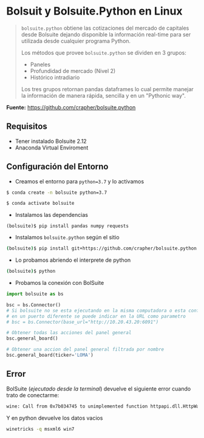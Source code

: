 # Bolsuit y Bolsuite.Python en Linux

> `bolsuite.python` obtiene las cotizaciones del mercado de capitales desde Bolsuite dejando disponible la información real-time para ser utilizada desde cualquier programa Python.
>
> Los métodos que provee `bolsuite.python` se dividen en 3 grupos:
>
> - Paneles
> - Profundidad de mercado (Nivel 2)
> - Histórico intradiario
>
> Los tres grupos retornan pandas dataframes lo cual permite manejar la información de manera rápida, sencilla y en un "Pythonic way".
>

**Fuente:** https://github.com/crapher/bolsuite.python



## Requisitos

- Tener instalado Bolsuite 2.12
- Anaconda Virtual Enviroment



## Configuración del Entorno

- Creamos el entorno para `python=3.7` y lo activamos

```bash
$ conda create -n bolsuite python=3.7

$ conda activate bolsuite
```

- Instalamos las dependencias

```
(bolsuite)$ pip install pandas numpy requests
```

- Instalamos `bolsuite.python` según el sitio

```bash
(bolsuite)$ pip install git+https://github.com/crapher/bolsuite.python --upgrade --no-cache-dir
```

- Lo probamos abriendo el interprete de python

```bash
(bolsuite)$ python
```

- Probamos la conexión con BolSuite

```python
import bolsuite as bs

bsc = bs.Connector()
# Si bolsuite no se esta ejecutando en la misma computadora o esta configurado 
# en un puerto diferente se puede indicar en la URL como parametro
# bsc = bs.Connector(base_url="http://10.20.43.20:6091")

# Obtener todas las acciones del panel general
bsc.general_board()

# Obtener una accion del panel general filtrada por nombre
bsc.general_board(ticker='LOMA')
```



## Error

BolSuite (*ejecutado desde la terminal*) devuelve el siguiente error cuando trato de conectarme:


```bash
wine: Call from 0x7b034745 to unimplemented function httpapi.dll.HttpWaitForDisconnect, aborting
```

Y en python devuelve los datos vacios





```bash
winetricks -q msxml6 win7
```

